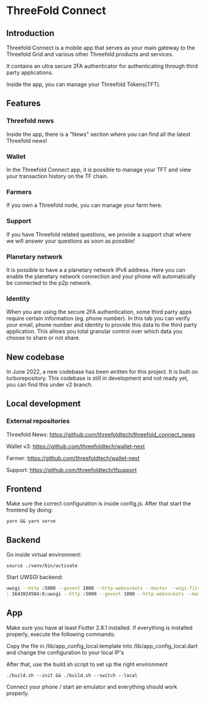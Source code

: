 # ThreeFold Connect

## Introduction

Threefold Connect is a mobile app that serves as your main gateway to the Threefold Grid and various other Threefold products and services.

It contains an ultra secure 2FA authenticator for authenticating through third party applications.

Inside the app, you can manage your Threefold Tokens(TFT).

## Features

### Threefold news

Inside the app, there is a "News" section where you can find all the latest Threefold news!

### Wallet

In the Threefold Connect app, it is possible to manage your TFT and view your transaction history on the TF chain.

### Farmers

If you own a Threefold node, you can manage your farm here.

### Support

If you have Threefold related questions, we provide a support chat where we will answer your questions as soon as possible!

### Planetary network

It is possible to have a a planetary network IPv6 address. Here you can enable the planetary network connection and your phone will automatically be connected to the p2p network.

### Identity

When you are using the secure 2FA authentication, some third party apps require certain information (eg. phone number). In this tab you can verify your email, phone number and identity to provide this data to the third party application. This allows you total granular control over which data you choose to share or not share.

## New codebase

In June 2022, a new codebase has been written for this project. It is built on turborepository. This codebase is still in development and not ready yet, you can find this under v2 branch.

## Local development

### External repositories

Threefold News: <https://github.com/threefoldtech/threefold_connect_news>

Wallet v3: <https://github.com/threefoldtech/wallet-next>

Farmer: <https://github.com/threefoldtech/wallet-next>

Support: <https://github.com/threefoldtech/tfsupport>

## Frontend

Make sure the correct configuration is inside config.js. After that start the frontend by doing:

`yarn && yarn serve`

## Backend

Go inside virtual environment:

`source ./venv/bin/activate`

Start UWSGI backend:

```bash
uwsgi --http :5000 --gevent 1000 --http-websockets --master --wsgi-file __main__.py --callable app -s 0.0.0.0:3030
: 1643024584:0;uwsgi --http :5000 --gevent 1000 --http-websockets --master --wsgi-file __main__.py --callable app -s 0.0.0.0:3030
```

## App

Make sure you have at least Flutter 2.8.1 installed. If everything is installed properly, execute the following commands:

Copy the file in /lib/app_config_local.template into /lib/app_config_local.dart and change the configuration to your local IP's

After that, use the build.sh script to set up the right environment

`./build.sh --init && ./build.sh --switch --local`

Connect your phone / start an emulator and everything should work properly.
